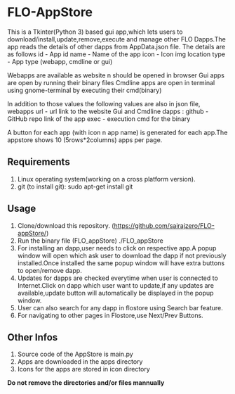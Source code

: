 # FLO-AppStore
This is a Tkinter(Python 3) based gui app,which lets users to download/install,update,remove,execute and manage other FLO Dapps.The app reads the details of other dapps from AppData.json file.
The details are as follows 
id - App id
name - Name of the app
icon - Icon img location 
type - App type (webapp, cmdline or gui)

Webapps are available as website n should be opened in browser
Gui apps are open by running their binary files
Cmdline apps are open in terminal using gnome-terminal by executing their cmd(binary)

In addition to those values the following values are also in json file, 
webapps url - url link to the website
Gui and Cmdline dapps :
github - GitHub repo link of the app
exec - execution cmd for the binary

A button for each app (with icon n app name) is generated for each app.The appstore shows 10 (5rows*2columns) apps per page.

## Requirements
1. Linux operating system(working on a cross platform version).
2. git (to install git):
		sudo apt-get install git

## Usage
1. Clone/download this repository. (https://github.com/sairajzero/FLO-appStore/)
2. Run the binary file (FLO_appStore)
		./FLO_appStore
3. For installing an dapp,user needs to click on respective app.A popup window will open which ask user to download the dapp if not previously installed.Once installed the same popup window will have extra buttons to open/remove dapp.
4. Updates for dapps are checked everytime when user is connected to Internet.Click on dapp which user want to update,if any updates are available,update button will automatically be displayed in the popup window.
5. User can also search for any dapp in flostore using Search bar feature.
6. For navigating to other pages in Flostore,use Next/Prev Buttons.

## Other Infos

1. Source code of the AppStore is main.py
2. Apps are downloaded in the apps directory
3. Icons for the apps are stored in icon directory

**Do not remove the directories and/or files mannually**
